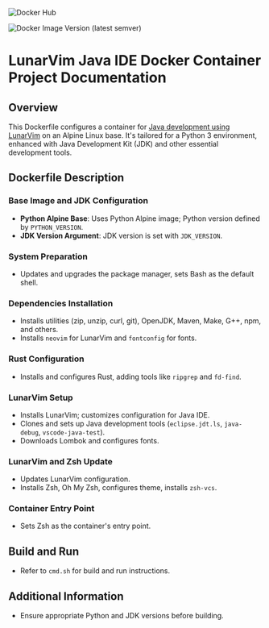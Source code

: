 ![Docker Hub](https://img.shields.io/badge/docker-%230db7ed.svg?style=for-the-badge&logo=docker&logoColor=white)

![Docker Image Version (latest semver)](https://img.shields.io/docker/v/israiloff/lvim)

# LunarVim Java IDE Docker Container Project Documentation

## Overview
This Dockerfile configures a container for [Java development using LunarVim](https://github.com/Israiloff/lvim-java-ide) 
on an Alpine Linux base. It's tailored for a Python 3 environment, enhanced with Java Development Kit (JDK) and other essential development tools.

## Dockerfile Description

### Base Image and JDK Configuration
- **Python Alpine Base**: Uses Python Alpine image; Python version defined by `PYTHON_VERSION`.
- **JDK Version Argument**: JDK version is set with `JDK_VERSION`.

### System Preparation
- Updates and upgrades the package manager, sets Bash as the default shell.

### Dependencies Installation
- Installs utilities (zip, unzip, curl, git), OpenJDK, Maven, Make, G++, npm, and others.
- Installs `neovim` for LunarVim and `fontconfig` for fonts.

### Rust Configuration
- Installs and configures Rust, adding tools like `ripgrep` and `fd-find`.

### LunarVim Setup
- Installs LunarVim; customizes configuration for Java IDE.
- Clones and sets up Java development tools (`eclipse.jdt.ls`, `java-debug`, `vscode-java-test`).
- Downloads Lombok and configures fonts.

### LunarVim and Zsh Update
- Updates LunarVim configuration.
- Installs Zsh, Oh My Zsh, configures theme, installs `zsh-vcs`.

### Container Entry Point
- Sets Zsh as the container's entry point.

## Build and Run
- Refer to `cmd.sh` for build and run instructions.

## Additional Information
- Ensure appropriate Python and JDK versions before building.
